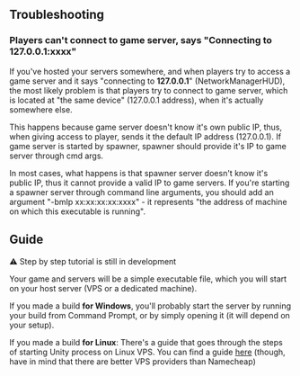## Troubleshooting

### Players can't connect to game server, says "Connecting to 127.0.0.1:xxxx"

If you've hosted your servers somewhere, and when players try to access a game server and it says "connecting to **127.0.0.1**" (NetworkManagerHUD), the most likely problem is that players try to connect to game server, which is located at "the same device" (127.0.0.1 address), when it's actually somewhere else. 

This happens because game server doesn't know it's own public IP, thus, when giving access to player, sends it the default IP address (127.0.0.1). If game server is started by spawner, spawner should provide it's IP to game server through cmd args. 

In most cases, what happens is that spawner server doesn't know it's public IP, thus it cannot provide a valid IP to game servers. If you're starting a spawner server through command line arguments, you should add an argument "-bmIp xx:xx:xx:xx:xxxx" - it represents "the address of machine on which this executable is running". 

## Guide

⚠️  Step by step tutorial is still in development

Your game and servers will be a simple executable file, which you will start on your host server (VPS or a dedicated machine). 

If you made a build **for Windows**, you'll probably start the server by running your build from Command Prompt, or by simply opening it (it will depend on your setup).

If you made a build **for Linux**:
There's a guide that goes through the steps of starting Unity process on Linux VPS. You can find a guide [here](https://noobtuts.com/unity/unet-server-hosting) (though, have in mind that there are better VPS providers than Namecheap)
